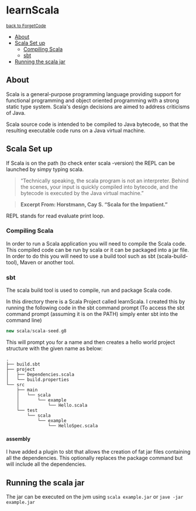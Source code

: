 # learnScala

<sub>[back to ForgetCode](../README.md)</sub>
<!-- MarkdownTOC autolink="true" bracket="round" indent="    "-->

- [About](#about)
- [Scala Set up](#scala-set-up)
    - [Compiling Scala](#compiling-scala)
    - [sbt](#sbt)
- [Running the scala jar](#running-the-scala-jar)

<!-- /MarkdownTOC -->

## About 
Scala is a general-purpose programming language providing support for functional programming and object oriented programming with a strong static type system. Scala's design decisions are aimed to address criticisms of Java.

Scala source code is intended to be compiled to Java bytecode, so that the resulting executable code runs on a Java virtual machine. 


## Scala Set up

If Scala is on the path (to check enter scala -version) the REPL can be launched by simpy typing scala.

> “Technically speaking, the scala program is not an interpreter. Behind the scenes, your input is quickly compiled into bytecode, and the bytecode is executed by the Java virtual machine.”

> **Excerpt From: Horstmann, Cay S. “Scala for the Impatient.”**

REPL stands for read evaluate print loop.

### Compiling Scala
In order to run a Scala application you will need to compile the Scala code. This compiled code can be run by scala or it can be packaged into a jar file. In order to do this you will need to use a build tool such as sbt (scala-build-tool), Maven or another tool.


### sbt
The scala build tool is used to compile, run and package Scala code.

In this directory there is a Scala Project called learnScala. I created this by running the following code in the sbt command prompt (To access the sbt command prompt (assuming it is on the PATH) simply enter sbt into the command line)

```sbt
new scala/scala-seed.g8
```
This will prompt you for a name and then creates a  hello world project structure with the given name as below:

```
.
├── build.sbt
├── project
│   ├── Dependencies.scala
│   └── build.properties
└── src
    ├── main
    │   └── scala
    │       └── example
    │           └── Hello.scala
    └── test
        └── scala
            └── example
                └── HelloSpec.scala
```

#### assembly
I have added a plugin to sbt that allows the creation of fat jar files containing all the dependencies. This optionally replaces the package command but will include all the dependencies.

## Running the scala jar 
The jar can be executed on the jvm using ```scala example.jar``` or ```jave -jar example.jar```
